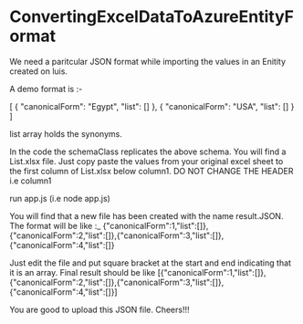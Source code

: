 # ConvertingExcelDataToAzureEntityFormat

We need a paritcular JSON format while importing the values in an Enitity created on luis.

A demo format is :- 

[
    {
        "canonicalForm": "Egypt",
        "list": []
    },
    {
        "canonicalForm": "USA",
        "list": []
    }
]

list array holds the synonyms.

In the code the schemaClass replicates the above schema.
You will find a List.xlsx file. Just copy paste the values from your original excel sheet to the first column of List.xlsx below column1. DO NOT CHANGE THE HEADER i.e column1

run app.js (i.e node app.js)

You will find that a new file has been created with the name result.JSON.
The format will be like :_ 
{"canonicalForm":1,"list":[]},{"canonicalForm":2,"list":[]},{"canonicalForm":3,"list":[]},{"canonicalForm":4,"list":[]}

Just edit the file and put square bracket at the start and end indicating that it is an array. Final result should be like
[{"canonicalForm":1,"list":[]},{"canonicalForm":2,"list":[]},{"canonicalForm":3,"list":[]},{"canonicalForm":4,"list":[]}]

You are good to upload this JSON file.
Cheers!!!
